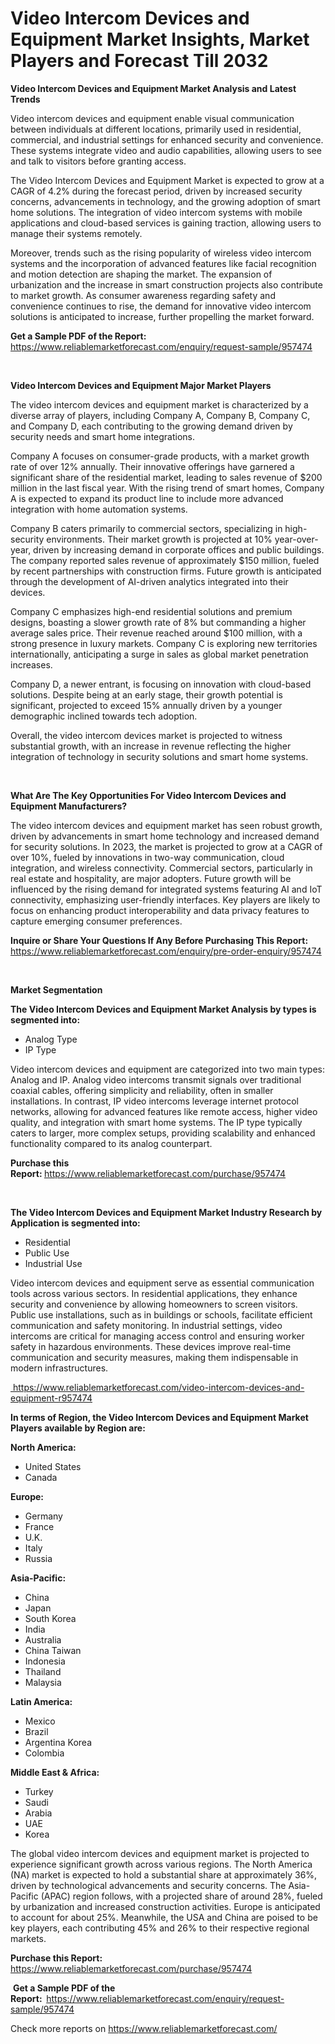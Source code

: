 <p><h1>Video Intercom Devices and Equipment Market Insights, Market Players and Forecast Till 2032</h1></p><p><strong>Video Intercom Devices and Equipment Market Analysis and Latest Trends</strong></p>
<p><p>Video intercom devices and equipment enable visual communication between individuals at different locations, primarily used in residential, commercial, and industrial settings for enhanced security and convenience. These systems integrate video and audio capabilities, allowing users to see and talk to visitors before granting access. </p><p>The Video Intercom Devices and Equipment Market is expected to grow at a CAGR of 4.2% during the forecast period, driven by increased security concerns, advancements in technology, and the growing adoption of smart home solutions. The integration of video intercom systems with mobile applications and cloud-based services is gaining traction, allowing users to manage their systems remotely. </p><p>Moreover, trends such as the rising popularity of wireless video intercom systems and the incorporation of advanced features like facial recognition and motion detection are shaping the market. The expansion of urbanization and the increase in smart construction projects also contribute to market growth. As consumer awareness regarding safety and convenience continues to rise, the demand for innovative video intercom solutions is anticipated to increase, further propelling the market forward.</p></p>
<p><strong>Get a Sample PDF of the Report:&nbsp;</strong> <a href="https://www.reliablemarketforecast.com/enquiry/request-sample/957474?utm_campaign=3539&utm_medium=2&utm_source=Github&utm_content=ia&utm_term=21032025&utm_id=video-intercom-devices-and-equipment">https://www.reliablemarketforecast.com/enquiry/request-sample/957474</a></p>
<p>&nbsp;</p>
<p><strong>Video Intercom Devices and Equipment Major Market Players</strong></p>
<p><p>The video intercom devices and equipment market is characterized by a diverse array of players, including Company A, Company B, Company C, and Company D, each contributing to the growing demand driven by security needs and smart home integrations.</p><p>Company A focuses on consumer-grade products, with a market growth rate of over 12% annually. Their innovative offerings have garnered a significant share of the residential market, leading to sales revenue of $200 million in the last fiscal year. With the rising trend of smart homes, Company A is expected to expand its product line to include more advanced integration with home automation systems.</p><p>Company B caters primarily to commercial sectors, specializing in high-security environments. Their market growth is projected at 10% year-over-year, driven by increasing demand in corporate offices and public buildings. The company reported sales revenue of approximately $150 million, fueled by recent partnerships with construction firms. Future growth is anticipated through the development of AI-driven analytics integrated into their devices.</p><p>Company C emphasizes high-end residential solutions and premium designs, boasting a slower growth rate of 8% but commanding a higher average sales price. Their revenue reached around $100 million, with a strong presence in luxury markets. Company C is exploring new territories internationally, anticipating a surge in sales as global market penetration increases.</p><p>Company D, a newer entrant, is focusing on innovation with cloud-based solutions. Despite being at an early stage, their growth potential is significant, projected to exceed 15% annually driven by a younger demographic inclined towards tech adoption. </p><p>Overall, the video intercom devices market is projected to witness substantial growth, with an increase in revenue reflecting the higher integration of technology in security solutions and smart home systems.</p></p>
<p>&nbsp;</p>
<p><strong>What Are The Key Opportunities For Video Intercom Devices and Equipment Manufacturers?</strong></p>
<p><p>The video intercom devices and equipment market has seen robust growth, driven by advancements in smart home technology and increased demand for security solutions. In 2023, the market is projected to grow at a CAGR of over 10%, fueled by innovations in two-way communication, cloud integration, and wireless connectivity. Commercial sectors, particularly in real estate and hospitality, are major adopters. Future growth will be influenced by the rising demand for integrated systems featuring AI and IoT connectivity, emphasizing user-friendly interfaces. Key players are likely to focus on enhancing product interoperability and data privacy features to capture emerging consumer preferences.</p></p>
<p><strong>Inquire or Share Your Questions If Any Before Purchasing This Report:</strong> <a href="https://www.reliablemarketforecast.com/enquiry/pre-order-enquiry/957474?utm_campaign=3539&utm_medium=2&utm_source=Github&utm_content=ia&utm_term=21032025&utm_id=video-intercom-devices-and-equipment">https://www.reliablemarketforecast.com/enquiry/pre-order-enquiry/957474</a></p>
<p>&nbsp;</p>
<p><strong>Market Segmentation</strong></p>
<p><strong>The Video Intercom Devices and Equipment Market Analysis by types is segmented into:</strong></p>
<p><ul><li>Analog Type</li><li>IP Type</li></ul></p>
<p><p>Video intercom devices and equipment are categorized into two main types: Analog and IP. Analog video intercoms transmit signals over traditional coaxial cables, offering simplicity and reliability, often in smaller installations. In contrast, IP video intercoms leverage internet protocol networks, allowing for advanced features like remote access, higher video quality, and integration with smart home systems. The IP type typically caters to larger, more complex setups, providing scalability and enhanced functionality compared to its analog counterpart.</p></p>
<p><strong>Purchase this Report:&nbsp;</strong><a href="https://www.reliablemarketforecast.com/purchase/957474?utm_campaign=3539&utm_medium=2&utm_source=Github&utm_content=ia&utm_term=21032025&utm_id=video-intercom-devices-and-equipment">https://www.reliablemarketforecast.com/purchase/957474</a></p>
<p>&nbsp;</p>
<p><strong>The Video Intercom Devices and Equipment Market Industry Research by Application is segmented into:</strong></p>
<p><ul><li>Residential</li><li>Public Use</li><li>Industrial Use</li></ul></p>
<p><p>Video intercom devices and equipment serve as essential communication tools across various sectors. In residential applications, they enhance security and convenience by allowing homeowners to screen visitors. Public use installations, such as in buildings or schools, facilitate efficient communication and safety monitoring. In industrial settings, video intercoms are critical for managing access control and ensuring worker safety in hazardous environments. These devices improve real-time communication and security measures, making them indispensable in modern infrastructures.</p></p>
<p><a href="https://www.reliablemarketforecast.com/video-intercom-devices-and-equipment-r957474?utm_campaign=3539&utm_medium=2&utm_source=Github&utm_content=ia&utm_term=21032025&utm_id=video-intercom-devices-and-equipment">&nbsp;https://www.reliablemarketforecast.com/video-intercom-devices-and-equipment-r957474</a></p>
<p><strong>In terms of Region, the Video Intercom Devices and Equipment Market Players available by Region are:</strong></p>
<p>
    <p> <strong> North America: </strong>
        <ul>
            <li>United States</li>
            <li>Canada</li>
        </ul>
        </p> 
    <p> <strong> Europe: </strong>
        <ul>
            <li>Germany</li>
            <li>France</li>
            <li>U.K.</li>
            <li>Italy</li>
            <li>Russia</li>
        </ul>
        </p> 
    <p> <strong> Asia-Pacific: </strong>
        <ul>
            <li>China</li>
            <li>Japan</li>
            <li>South Korea</li>
            <li>India</li>
            <li>Australia</li>
            <li>China Taiwan</li>
            <li>Indonesia</li>
            <li>Thailand</li>
            <li>Malaysia</li>
        </ul>
        </p> 
    <p> <strong> Latin America: </strong>
        <ul>
            <li>Mexico</li>
            <li>Brazil</li>
            <li>Argentina Korea</li>
            <li>Colombia</li>
        </ul>
        </p> 
    <p> <strong> Middle East & Africa: </strong>
        <ul>
            <li>Turkey</li>
            <li>Saudi</li>
            <li>Arabia</li>
            <li>UAE</li>
            <li>Korea</li>
        </ul>
    </p>
    </p>
<p><p>The global video intercom devices and equipment market is projected to experience significant growth across various regions. The North America (NA) market is expected to hold a substantial share at approximately 36%, driven by technological advancements and security concerns. The Asia-Pacific (APAC) region follows, with a projected share of around 28%, fueled by urbanization and increased construction activities. Europe is anticipated to account for about 25%. Meanwhile, the USA and China are poised to be key players, each contributing 45% and 26% to their respective regional markets.</p></p>
<p><strong>Purchase this Report: </strong><a href="https://www.reliablemarketforecast.com/purchase/957474?utm_campaign=3539&utm_medium=2&utm_source=Github&utm_content=ia&utm_term=21032025&utm_id=video-intercom-devices-and-equipment">https://www.reliablemarketforecast.com/purchase/957474</a></p>
<p>&nbsp;<strong>Get a Sample PDF of the Report:&nbsp;&nbsp;</strong><a href="https://www.reliablemarketforecast.com/enquiry/request-sample/957474?utm_campaign=3539&utm_medium=2&utm_source=Github&utm_content=ia&utm_term=21032025&utm_id=video-intercom-devices-and-equipment">https://www.reliablemarketforecast.com/enquiry/request-sample/957474</a></p>
<p><strong></strong></p>
<p>Check more reports on <a href="https://www.reliablemarketforecast.com/?utm_campaign=3539&utm_medium=2&utm_source=Github&utm_content=ia&utm_term=21032025&utm_id=video-intercom-devices-and-equipment">https://www.reliablemarketforecast.com/</a></p>